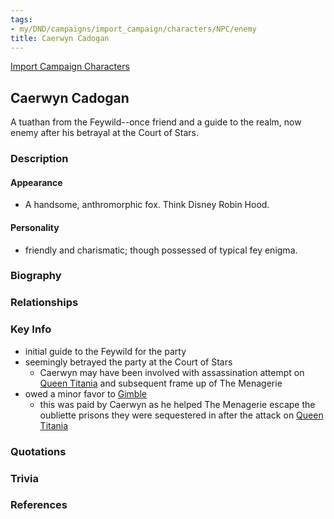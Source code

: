 ```yaml
---
tags:
- my/DND/campaigns/import_campaign/characters/NPC/enemy
title: Caerwyn Cadogan
---
```


[Import Campaign Characters](/dnd/characters/)

## Caerwyn Cadogan

A tuathan from the Feywild--once friend and a guide to the realm, now enemy after his betrayal at the Court of Stars.

### Description

#### Appearance

- A handsome, anthromorphic fox. Think Disney Robin Hood.

#### Personality

- friendly and charismatic; though possessed of typical fey enigma.

### Biography

### Relationships

### Key Info

- initial guide to the Feywild for the party
- seemingly betrayed the party at the Court of Stars
  - Caerwyn may have been involved with assassination attempt on [Queen Titania](/dnd/characters/npcs/queen-titania/) and subsequent frame up of The Menagerie
- owed a minor favor to [Gimble](/dnd/characters/gimble-the-diviner/)
  - this was paid by Caerwyn as he helped The Menagerie escape the oubliette prisons they were sequestered in after the attack on [Queen Titania](/dnd/characters/npcs/queen-titania/)

### Quotations

### Trivia

### References
